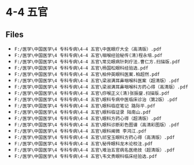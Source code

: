 # 4-4 五官

## Files

- `F:/医学\中国医学\4 专科专病\4-4 五官\中医眼疗大全（高清版）.pdf`
- `F:/医学\中国医学\4 专科专病\4-4 五官\咽喉经验秘传(清)程永培.pdf`
- `F:/医学\中国医学\4 专科专病\4-4 五官\常见眼病针刺疗法.曹仁方.扫描版.pdf`
- `F:/医学\中国医学\4 专科专病\4-4 五官\杨国松眼科经验选.pdf`
- `F:/医学\中国医学\4 专科专病\4-4 五官\柏仲英眼科医案.柏超然.pdf`
- `F:/医学\中国医学\4 专科专病\4-4 五官\梁淑满耳鼻咽喉科医案（超清版）.pdf`
- `F:/医学\中国医学\4 专科专病\4-4 五官\梁淑满耳鼻咽喉科方药心得（高清版）.pdf`
- `F:/医学\中国医学\4 专科专病\4-4 五官\痧喉正义(清)张振鋆.扫描版.pdf`
- `F:/医学\中国医学\4 专科专病\4-4 五官\眼科专病中医临床诊治（第2版）.pdf`
- `F:/医学\中国医学\4 专科专病\4-4 五官\眼科临症笔记 路际平.pdf`
- `F:/医学\中国医学\4 专科专病\4-4 五官\眼科临证录 陆南山.pdf`
- `F:/医学\中国医学\4 专科专病\4-4 五官\眼科方药心得（超清版）.pdf`
- `F:/医学\中国医学\4 专科专病\4-4 五官\眼科诊断彩色图谱（高清彩图版）.pdf`
- `F:/医学\中国医学\4 专科专病\4-4 五官\眼科阐微 李鸿江.pdf`
- `F:/医学\中国医学\4 专科专病\4-4 五官\祁宝玉眼科方药心得（高清版）.pdf`
- `F:/医学\中国医学\4 专科专病\4-4 五官\秘传眼科龙木论校注.pdf`
- `F:/医学\中国医学\4 专科专病\4-4 五官\难治五官病名医绝技（超清版）.pdf`
- `F:/医学\中国医学\4 专科专病\4-4 五官\韦文贵眼科临床经验选.pdf`
